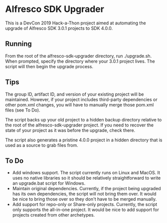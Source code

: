 # Alfresco SDK Upgrader

This is a DevCon 2019 Hack-a-Thon project aimed at automating the upgrade of
Alfresco SDK 3.0.1 projects to SDK 4.0.0.

## Running

From the root of the alfresco-sdk-upgrader directory, run ./upgrade.sh. When
prompted, specify the directory where your 3.0.1 project lives. The script will
then begin the upgrade process.

## Tips

The group ID, artifact ID, and version of your existing project will be
maintained. However, if your project includes third-party dependencies or other
pom.xml changes, you will have to manually merge those pom.xml files (see To Do).

The script backs up your old project to a hidden backup directory relative to
the root of the alfresco-sdk-upgrader project. If you need to recover the state
of your project as it was before the upgrade, check there.

The script also generates a pristine 4.0.0 project in a hidden directory that is
used as a source to grab files from.

## To Do

* Add windows support. The script currently runs on Linux and MacOS. It uses no
native libraries so it should be relatively straightforward to write an
upgrade.bat script for Windows.
* Maintain original dependencies. Currently, if the project being upgraded has
its own dependencies, the script will not bring them over. It would be nice to
bring those over so they don't have to be merged manually.
* Add support for repo-only or Share-only projects. Currently, the script only
supports the all-in-one project. It would be nice to add support for projects
created from other archetypes.
